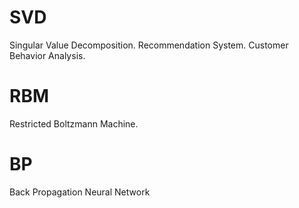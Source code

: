SVD
=========================
Singular Value Decomposition. Recommendation System. Customer Behavior Analysis.


RBM
=========================
Restricted Boltzmann Machine.


BP
=========================
Back Propagation Neural Network